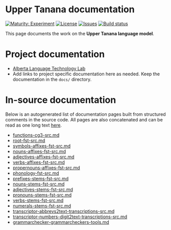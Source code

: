 # Upper Tanana documentation

[![Maturity: Experiment](https://img.shields.io/badge/Maturity-Experiment-black.svg)](https://giellalt.github.io/MaturityClassification.html)
[![License](https://img.shields.io/github/license/giellalt/lang-tau)](https://raw.githubusercontent.com/giellalt/lang-tau/main/LICENSE)
[![Issues](https://img.shields.io/github/issues/giellalt/lang-tau)](https://github.com/giellalt/lang-tau/issues)
[![Build status](https://github.com/giellalt/lang-tau/workflows/Speller%20CI+CD/badge.svg)](https://github.com/giellalt/lang-tau/actions)

This page documents the work on the **Upper Tanana language model**. 

# Project documentation

* [Alberta Language Technology Lab](http://altlab.artsrn.ualberta.ca/)
* Add links to project specific documentation here as needed. Keep the documentation in the `docs/` directory.

# In-source documentation

Below is an autogenerated list of documentation pages built from structured comments in the source code. All pages are also concatenated and can be read as one long text [here](tau.md).
* [functions-cg3-src.md](functions-cg3-src.md)
* [root-fst-src.md](root-fst-src.md)
* [symbols-affixes-fst-src.md](symbols-affixes-fst-src.md)
* [nouns-affixes-fst-src.md](nouns-affixes-fst-src.md)
* [adjectives-affixes-fst-src.md](adjectives-affixes-fst-src.md)
* [verbs-affixes-fst-src.md](verbs-affixes-fst-src.md)
* [propernouns-affixes-fst-src.md](propernouns-affixes-fst-src.md)
* [phonology-fst-src.md](phonology-fst-src.md)
* [prefixes-stems-fst-src.md](prefixes-stems-fst-src.md)
* [nouns-stems-fst-src.md](nouns-stems-fst-src.md)
* [adjectives-stems-fst-src.md](adjectives-stems-fst-src.md)
* [pronouns-stems-fst-src.md](pronouns-stems-fst-src.md)
* [verbs-stems-fst-src.md](verbs-stems-fst-src.md)
* [numerals-stems-fst-src.md](numerals-stems-fst-src.md)
* [transcriptor-abbrevs2text-transcriptions-src.md](transcriptor-abbrevs2text-transcriptions-src.md)
* [transcriptor-numbers-digit2text-transcriptions-src.md](transcriptor-numbers-digit2text-transcriptions-src.md)
* [grammarchecker-grammarcheckers-tools.md](grammarchecker-grammarcheckers-tools.md)
